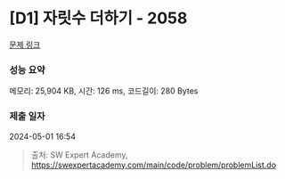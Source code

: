# [D1] 자릿수 더하기 - 2058 

[문제 링크](https://swexpertacademy.com/main/code/problem/problemDetail.do?contestProbId=AV5QPRjqA10DFAUq) 

### 성능 요약

메모리: 25,904 KB, 시간: 126 ms, 코드길이: 280 Bytes

### 제출 일자

2024-05-01 16:54



> 출처: SW Expert Academy, https://swexpertacademy.com/main/code/problem/problemList.do